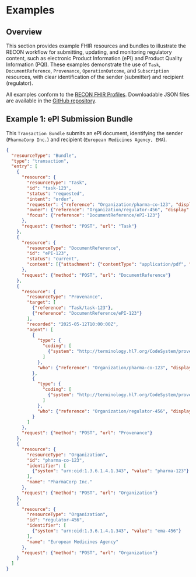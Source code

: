 # Examples

## Overview

This section provides example FHIR resources and bundles to illustrate the RECON workflow for submitting, updating, and monitoring regulatory content, such as electronic Product Information (ePI) and Product Quality Information (PQI). These examples demonstrate the use of `Task`, `DocumentReference`, `Provenance`, `OperationOutcome`, and `Subscription` resources, with clear identification of the sender (submitter) and recipient (regulator).

All examples conform to the [RECON FHIR Profiles](https://build.fhir.org/ig/cander2/recon-ig/profiles.html). Downloadable JSON files are available in the [GitHub repository](https://github.com/cander2/recon-ig/tree/main/input/examples).

## Example 1: ePI Submission Bundle

This `Transaction Bundle` submits an ePI document, identifying the sender (`PharmaCorp Inc.`) and recipient (`European Medicines Agency, EMA`).

```json
{
  "resourceType": "Bundle",
  "type": "transaction",
  "entry": [
    {
      "resource": {
        "resourceType": "Task",
        "id": "task-123",
        "status": "requested",
        "intent": "order",
        "requester": {"reference": "Organization/pharma-co-123", "display": "PharmaCorp Inc."},
        "owner": {"reference": "Organization/regulator-456", "display": "EMA"},
        "focus": {"reference": "DocumentReference/ePI-123"}
      },
      "request": {"method": "POST", "url": "Task"}
    },
    {
      "resource": {
        "resourceType": "DocumentReference",
        "id": "ePI-123",
        "status": "current",
        "content": [{"attachment": {"contentType": "application/pdf", "url": "http://example.com/ePI.pdf"}}]
      },
      "request": {"method": "POST", "url": "DocumentReference"}
    },
    {
      "resource": {
        "resourceType": "Provenance",
        "target": [
          {"reference": "Task/task-123"},
          {"reference": "DocumentReference/ePI-123"}
        ],
        "recorded": "2025-05-12T10:00:00Z",
        "agent": [
          {
            "type": {
              "coding": [
                {"system": "http://terminology.hl7.org/CodeSystem/provenance-participant-type", "code": "author"}
              ]
            },
            "who": {"reference": "Organization/pharma-co-123", "display": "PharmaCorp Inc."}
          },
          {
            "type": {
              "coding": [
                {"system": "http://terminology.hl7.org/CodeSystem/provenance-participant-type", "code": "performer"}
              ]
            },
            "who": {"reference": "Organization/regulator-456", "display": "EMA"}
          }
        ]
      },
      "request": {"method": "POST", "url": "Provenance"}
    },
    {
      "resource": {
        "resourceType": "Organization",
        "id": "pharma-co-123",
        "identifier": [
          {"system": "urn:oid:1.3.6.1.4.1.343", "value": "pharma-123"}
        ],
        "name": "PharmaCorp Inc."
      },
      "request": {"method": "POST", "url": "Organization"}
    },
    {
      "resource": {
        "resourceType": "Organization",
        "id": "regulator-456",
        "identifier": [
          {"system": "urn:oid:1.3.6.1.4.1.343", "value": "ema-456"}
        ],
        "name": "European Medicines Agency"
      },
      "request": {"method": "POST", "url": "Organization"}
    }
  ]
}